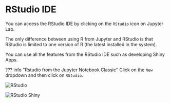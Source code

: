 # RStudio IDE

You can access the RStudio IDE by clicking on the `RStudio` icon on Jupyter Lab.

The only difference between using R from Jupyter and RStudio is that
RStudio is limited to one version of R (the latest installed in the system).

You can use all the features from the RStudio IDE such as developing Shiny Apps.

??? info "Rstudio from the Jupyter Notebook Classic"
    Click on the `New` dropdown and then click on `RStudio`.

![RStudio](/assets/images/ami/jupyterhub/rstudio-shiny.png)

![RStudio Shiny](/assets/images/ami/jupyterhub/rstudio-shiny.png)
